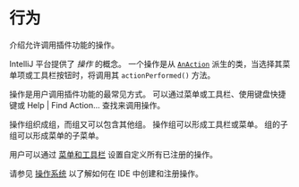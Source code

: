 <!-- Copyright 2000-2023 JetBrains s.r.o. and contributors. Use of this source code is governed by the Apache 2.0 license. -->

# 行为

<link-summary>介绍允许调用插件功能的操作。</link-summary>

IntelliJ 平台提供了 _操作_ 的概念。
一个操作是从 [`AnAction`](%gh-ic%/platform/editor-ui-api/src/com/intellij/openapi/actionSystem/AnAction.java) 派生的类，当选择其菜单项或工具栏按钮时，将调用其 `actionPerformed()` 方法。

操作是用户调用插件功能的最常见方式。
可以通过菜单或工具栏、使用键盘快捷键或 <ui-path>Help | Find Action...</ui-path> 查找来调用操作。

操作组织成组，而组又可以包含其他组。
操作组可以形成工具栏或菜单。
组的子组可以形成菜单的子菜单。

用户可以通过 [菜单和工具栏](https://www.jetbrains.com/help/idea/customize-actions-menus-and-toolbars.html) 设置自定义所有已注册的操作。

请参见 [操作系统](basic_action_system.md) 以了解如何在 IDE 中创建和注册操作。
